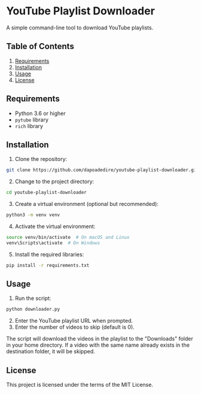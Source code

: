 # YouTube Playlist Downloader

A simple command-line tool to download YouTube playlists.

## Table of Contents

1. [Requirements](#requirements)
2. [Installation](#installation)
3. [Usage](#usage)
4. [License](#license)

## Requirements

- Python 3.6 or higher
- `pytube` library
- `rich` library

## Installation

1. Clone the repository:
```bash
git clone https://github.com/dapoadedire/youtube-playlist-downloader.git
```
2. Change to the project directory:
```bash
cd youtube-playlist-downloader
```
3. Create a virtual environment (optional but recommended):
```bash
python3 -m venv venv
```
4. Activate the virtual environment:
```bash
source venv/bin/activate  # On macOS and Linux
venv\Scripts\activate  # On Windows
```
5. Install the required libraries:
```bash
pip install -r requirements.txt
```

## Usage

1. Run the script:
```bash
python downloader.py
```
2. Enter the YouTube playlist URL when prompted.
3. Enter the number of videos to skip (default is 0).

The script will download the videos in the playlist to the "Downloads" folder in your home directory. If a video with the same name already exists in the destination folder, it will be skipped.

## License

This project is licensed under the terms of the MIT License.
